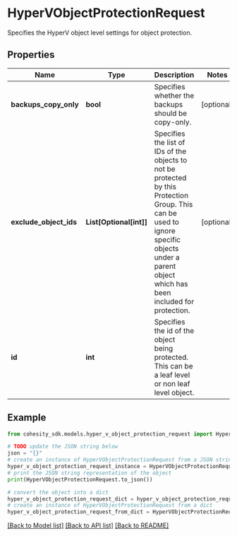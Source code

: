 # HyperVObjectProtectionRequest

Specifies the HyperV object level settings for object protection.

## Properties

Name | Type | Description | Notes
------------ | ------------- | ------------- | -------------
**backups_copy_only** | **bool** | Specifies whether the backups should be copy-only. | [optional] 
**exclude_object_ids** | **List[Optional[int]]** | Specifies the list of IDs of the objects to not be protected by this Protection Group. This can be used to ignore specific objects under a parent object which has been included for protection. | [optional] 
**id** | **int** | Specifies the id of the object being protected. This can be a leaf level or non leaf level object. | 

## Example

```python
from cohesity_sdk.models.hyper_v_object_protection_request import HyperVObjectProtectionRequest

# TODO update the JSON string below
json = "{}"
# create an instance of HyperVObjectProtectionRequest from a JSON string
hyper_v_object_protection_request_instance = HyperVObjectProtectionRequest.from_json(json)
# print the JSON string representation of the object
print(HyperVObjectProtectionRequest.to_json())

# convert the object into a dict
hyper_v_object_protection_request_dict = hyper_v_object_protection_request_instance.to_dict()
# create an instance of HyperVObjectProtectionRequest from a dict
hyper_v_object_protection_request_from_dict = HyperVObjectProtectionRequest.from_dict(hyper_v_object_protection_request_dict)
```
[[Back to Model list]](../README.md#documentation-for-models) [[Back to API list]](../README.md#documentation-for-api-endpoints) [[Back to README]](../README.md)



